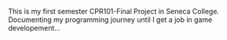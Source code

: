 This is my first semester CPR101-Final Project in Seneca College. 
Documenting my programming journey until I get a job in game developement...
